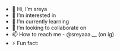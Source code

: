 - 👋 Hi, I’m sreya
- 👀 I’m interested in 
- 🌱 I’m currently learning 
- 💞️ I’m looking to collaborate on 
- 📫 How to reach me - @sreyaaa.__ (on ig)
- ⚡ Fun fact: 
